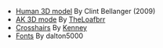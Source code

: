 - [Human 3D model](https://opengameart.org/content/base-human-models-low-poly "CC-BY 3.0")
  By Clint Bellanger (2009)
- [AK 3D mode](https://opengameart.org/content/ak "CC0") By
  [TheLoafbrr](https://twitter.com/TheLoafbrr)
- [Crosshairs](https://kenney.nl/assets/crosshair-pack "CC0") By
  [Kenney](https://www.patreon.com/kenney)
- [Fonts](https://godotengine.org/asset-library/asset/316 "MIT") By dalton5000
